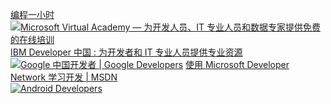 [编程一小时](https://hourofcode.com/us/cn)  
[![Microsoft Virtual Academy — 为开发人员、IT 专业人员和数据专家提供免费的在线培训](https://mva.microsoft.com/favicon.ico)](https://mva.microsoft.com/)  
[IBM Developer 中国 : 为开发者和 IT 专业人员提供专业资源](https://www.ibm.com/developerworks/cn/)  
[![Google 中国开发者  |  Google Developers](https://developers.google.com/favicon.ico)](https://developers.google.com/china/?hl=zh-cn) 
[使用 Microsoft Developer Network 学习开发 | MSDN](https://msdn.microsoft.com/zh-cn)  
[![Android Developers](https://developer.android.com/favicon.ico)](https://developer.android.com/?hl=zh-CN)
